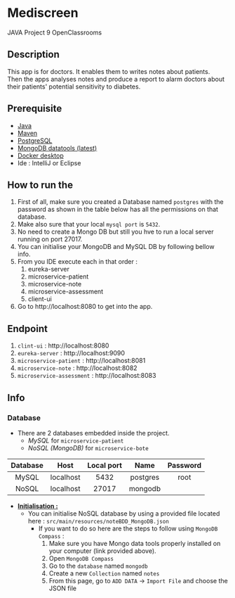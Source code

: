 # Mediscreen
JAVA Project 9 OpenClassrooms


## Description
This app is for doctors. It enables them to writes notes about patients.<br>
Then the apps analyses notes and produce a report to alarm doctors about their patients' potential sensitivity to diabetes.


## Prerequisite
- [Java](https://www.java.com/download/ie_manual.jsp)
- [Maven](https://maven.apache.org/download.cgi)
- [PostgreSQL](https://www.postgresql.org/)
- [MongoDB datatools (latest)](https://www.mongodb.com/docs/database-tools/installation/installation/)
- [Docker desktop](https://docs.docker.com/desktop/)
- Ide : IntelliJ or Eclipse


## How to run the
1. First of all, make sure you created a Database named `postgres` with the password as shown in the table below has all the permissions on that database.
2. Make also sure that your local `mysql port` is `5432`.
3. No need to create a Mongo DB but still you hve to run a local server running on port 27017. 
4. You can initialise your MongoDB and MySQL DB by following bellow info.
5. From you IDE execute each in that order :
   1. eureka-server
   2. microservice-patient
   3. microservice-note
   4. microservice-assessment
   5. client-ui
6. Go to http://localhost:8080 to get into the app.


## Endpoint
1. `clint-ui` : http://localhost:8080
2. `eureka-server` : http://localhost:9090
3. `microservice-patient` : http://localhost:8081
4. `microservice-note` : http://localhost:8082
5. `microservice-assessment` : http://localhost:8083


## Info
### Database
- There are 2 databases embedded inside the project.
  - _MySQL_ for `microservice-patient`
  - _NoSQL (MongoDB)_ for `microservice-bote`

|    Database   |   Host    |      Local port      |      Name      |         Password         |
|:-------------:|:---------:|:--------------------:|:--------------:|:------------------------:|
|     MySQL     | localhost |        5432          |     postgres   |          root            |
|     NoSQL     | localhost |        27017         |     mongodb    |                          |


- <u>**Initialisation :**</u>
  - You can initialise NoSQL database by using a provided file located here : `src/main/resources/noteBDD_MongoDB.json`
    - If you want to do so here are the steps to follow using `MongoDB Compass` :
      1. Make sure you have Mongo data tools properly installed on your computer (link provided above).
      2. Open `MongoDB Compass`
      3. Go to the `database` named `mongodb`
      4. Create a new `Collection` named `notes`
      5. From this page, go to `ADD DATA` -> `Import File` and choose the JSON file
